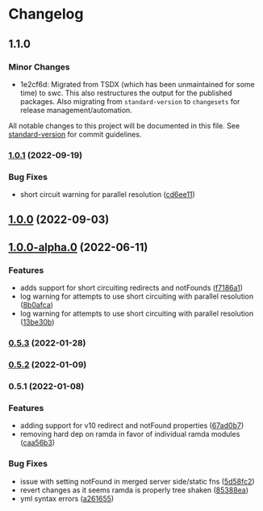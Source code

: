# Changelog

## 1.1.0

### Minor Changes

- 1e2cf6d: Migrated from TSDX (which has been unmaintained for some time) to swc. This also
  restructures the output for the published packages. Also migrating from `standard-version` to
  `changesets` for release management/automation.

All notable changes to this project will be documented in this file. See
[standard-version](https://github.com/conventional-changelog/standard-version) for commit
guidelines.

### [1.0.1](https://github.com/platypusrex/next-merge-props/compare/@release/1.0.0...@release/1.0.1) (2022-09-19)

### Bug Fixes

- short circuit warning for parallel resolution
  ([cd6ee11](https://github.com/platypusrex/next-merge-props/commit/cd6ee11e8a73b68f36f7283ca865923b223e0e49))

## [1.0.0](https://github.com/platypusrex/next-merge-props/compare/@release/1.0.0-alpha.0...@release/1.0.0) (2022-09-03)

## [1.0.0-alpha.0](https://github.com/platypusrex/next-merge-props/compare/@release/0.5.3...@release/1.0.0-alpha.0) (2022-06-11)

### Features

- adds support for short circuiting redirects and notFounds
  ([f7186a1](https://github.com/platypusrex/next-merge-props/commit/f7186a164b3cbc869d91dbac8cb0efca07b0d1c2))
- log warning for attempts to use short circuiting with parallel resolution
  ([8b0afca](https://github.com/platypusrex/next-merge-props/commit/8b0afca95d14bdce7b2ae7c46197c6f58fd5bafb))
- log warning for attempts to use short circuiting with parallel resolution
  ([13be30b](https://github.com/platypusrex/next-merge-props/commit/13be30b662398e84cc066fd62161cf9a14cedf49))

### [0.5.3](https://github.com/platypusrex/next-merge-props/compare/@release/0.5.2...@release/0.5.3) (2022-01-28)

### [0.5.2](https://github.com/platypusrex/next-merge-props/compare/@release/0.5.1...@release/0.5.2) (2022-01-09)

### 0.5.1 (2022-01-08)

### Features

- adding support for v10 redirect and notFound properties
  ([67ad0b7](https://github.com/platypusrex/next-merge-props/commit/67ad0b7d25c9d8d209254a136e8d9c27d78f7cea))
- removing hard dep on ramda in favor of individual ramda modules
  ([caa56b3](https://github.com/platypusrex/next-merge-props/commit/caa56b3e76bef1ba8cf3e8696d17a0da977553e6))

### Bug Fixes

- issue with setting notFound in merged server side/static fns
  ([5d58fc2](https://github.com/platypusrex/next-merge-props/commit/5d58fc298e3beaeab227da32706e96710c7550ae))
- revert changes as it seems ramda is properly tree shaken
  ([85388ea](https://github.com/platypusrex/next-merge-props/commit/85388ea05034825ef8e35f8385affe2cca254933))
- yml syntax errors
  ([a261655](https://github.com/platypusrex/next-merge-props/commit/a2616558fed832c4726bcbc8ff6790c91e9ac4b8))
